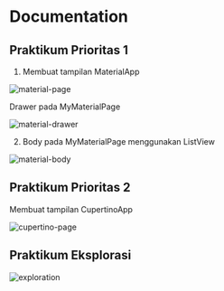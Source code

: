 # Documentation

## Praktikum Prioritas 1

1. Membuat tampilan MaterialApp

![material-page](https://user-images.githubusercontent.com/74108522/224902608-bee06dbf-1244-460c-afd3-5cf2fb49f7b1.png)

Drawer pada MyMaterialPage

![material-drawer](https://user-images.githubusercontent.com/74108522/224902601-77a6ad95-abad-4986-b208-a517dc7e4910.png)

2. Body pada MyMaterialPage menggunakan ListView

![material-body](https://user-images.githubusercontent.com/74108522/224902592-d45568b5-93be-4c0b-8aa2-47ddbf0052c4.png)

## Praktikum Prioritas 2

Membuat tampilan CupertinoApp

![cupertino-page](https://user-images.githubusercontent.com/74108522/224905499-48b32f00-7842-488d-9620-83dde6888508.png)

## Praktikum Eksplorasi

![exploration](https://user-images.githubusercontent.com/74108522/224902570-4dd02a0b-b42e-44c6-9381-7834e72f2c8a.png)
